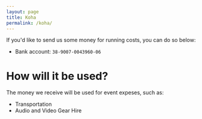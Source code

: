 ```yaml
---
layout: page
title: Koha
permalink: /koha/
---
```


If you'd like to send us some money for running costs, you can do so below:

* Bank account: `38-9007-0043960-06`

# How will it be used?

The money we receive will be used for event expeses, such as:

* Transportation
* Audio and Video Gear Hire
